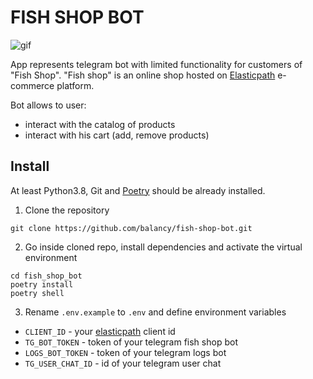 # FISH SHOP BOT

![gif](https://s10.gifyu.com/images/fish_shop_bot_.gif)

App represents telegram bot with limited functionality for customers of "Fish Shop". "Fish shop" is an online shop hosted on [Elasticpath](https://www.elasticpath.com/) e-commerce platform.

Bot allows to user:
- interact with the catalog of products
- interact with his cart (add, remove products)

## Install

At least Python3.8, Git and [Poetry](https://github.com/python-poetry/poetry) should be already installed.

1. Clone the repository
```
git clone https://github.com/balancy/fish-shop-bot.git
```

2. Go inside cloned repo, install dependencies and activate the virtual environment
```
cd fish_shop_bot
poetry install
poetry shell
```

3. Rename `.env.example` to `.env` and define environment variables

- `CLIENT_ID` - your [elasticpath](https://www.elasticpath.com/) client id
- `TG_BOT_TOKEN` - token of your telegram fish shop bot
- `LOGS_BOT_TOKEN` - token of your telegram logs bot
- `TG_USER_CHAT_ID` - id of your telegram user chat
